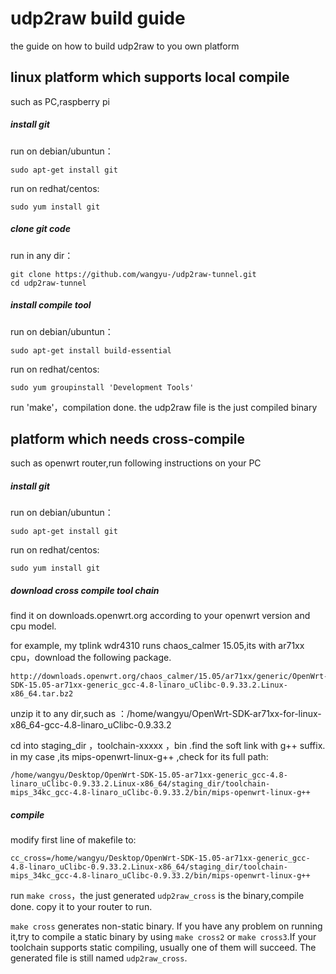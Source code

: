 # udp2raw build guide

the guide on how to build udp2raw to you own platform

## linux platform which supports local compile
such as PC,raspberry pi

##### install git
run on debian/ubuntun：
```
sudo apt-get install git
```
run on redhat/centos:
```
sudo yum install git
```
##### clone git code

run in any dir：

```
git clone https://github.com/wangyu-/udp2raw-tunnel.git
cd udp2raw-tunnel
```

##### install compile tool
run on debian/ubuntun：
```
sudo apt-get install build-essential
```

run on redhat/centos:
```
sudo yum groupinstall 'Development Tools'
```

run 'make'，compilation done. the udp2raw file is the just compiled binary

## platform which needs cross-compile
such as openwrt router,run following instructions on your PC

##### install git
run on debian/ubuntun：
```
sudo apt-get install git
```
run on redhat/centos:
```
sudo yum install git
```

##### download cross compile tool chain

find it on downloads.openwrt.org according to your openwrt version and cpu model.

for example, my tplink wdr4310 runs chaos_calmer 15.05,its with ar71xx cpu，download the following package.

```
http://downloads.openwrt.org/chaos_calmer/15.05/ar71xx/generic/OpenWrt-SDK-15.05-ar71xx-generic_gcc-4.8-linaro_uClibc-0.9.33.2.Linux-x86_64.tar.bz2
```
unzip it to any dir,such as ：/home/wangyu/OpenWrt-SDK-ar71xx-for-linux-x86_64-gcc-4.8-linaro_uClibc-0.9.33.2

cd into staging_dir ，toolchain-xxxxx ，bin .find the soft link with g++ suffix. in my case ,its mips-openwrt-linux-g++ ,check for its full path:

```
/home/wangyu/Desktop/OpenWrt-SDK-15.05-ar71xx-generic_gcc-4.8-linaro_uClibc-0.9.33.2.Linux-x86_64/staging_dir/toolchain-mips_34kc_gcc-4.8-linaro_uClibc-0.9.33.2/bin/mips-openwrt-linux-g++
```
##### compile
modify first line of makefile to:
```
cc_cross=/home/wangyu/Desktop/OpenWrt-SDK-15.05-ar71xx-generic_gcc-4.8-linaro_uClibc-0.9.33.2.Linux-x86_64/staging_dir/toolchain-mips_34kc_gcc-4.8-linaro_uClibc-0.9.33.2/bin/mips-openwrt-linux-g++
```

run `make cross`，the just generated `udp2raw_cross` is the binary,compile done. copy it to your router to run.

`make cross` generates non-static binary. If you have any problem on running it,try to compile a static binary by using `make cross2` or `make cross3`.If your toolchain supports static compiling, usually one of them will succeed. The generated file is still named `udp2raw_cross`.
